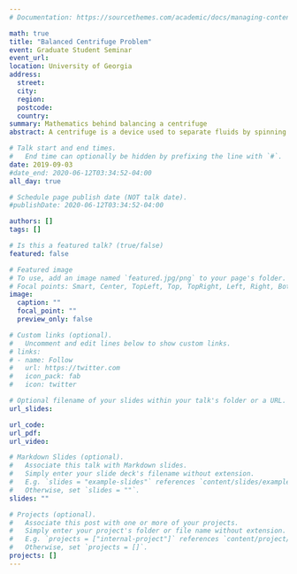 ```yaml
---
# Documentation: https://sourcethemes.com/academic/docs/managing-content/

math: true
title: "Balanced Centrifuge Problem"
event: Graduate Student Seminar
event_url:
location: University of Georgia
address:
  street:
  city:
  region:
  postcode:
  country:
summary: Mathematics behind balancing a centrifuge
abstract: A centrifuge is a device used to separate fluids by spinning a collection of test tubes at high speed. Since it spins very fast, it is important that the center of the mass of the test tube is at the center of the machine to avoid extra stress on the machine. In this talk, we will discuss if it is possible to balance $k$ identical test tubes in an $n$-holed centrifuge, and related math problems.

# Talk start and end times.
#   End time can optionally be hidden by prefixing the line with `#`.
date: 2019-09-03
#date_end: 2020-06-12T03:34:52-04:00
all_day: true

# Schedule page publish date (NOT talk date).
#publishDate: 2020-06-12T03:34:52-04:00

authors: []
tags: []

# Is this a featured talk? (true/false)
featured: false

# Featured image
# To use, add an image named `featured.jpg/png` to your page's folder. 
# Focal points: Smart, Center, TopLeft, Top, TopRight, Left, Right, BottomLeft, Bottom, BottomRight.
image:
  caption: ""
  focal_point: ""
  preview_only: false

# Custom links (optional).
#   Uncomment and edit lines below to show custom links.
# links:
# - name: Follow
#   url: https://twitter.com
#   icon_pack: fab
#   icon: twitter

# Optional filename of your slides within your talk's folder or a URL.
url_slides:

url_code:
url_pdf:
url_video:

# Markdown Slides (optional).
#   Associate this talk with Markdown slides.
#   Simply enter your slide deck's filename without extension.
#   E.g. `slides = "example-slides"` references `content/slides/example-slides.md`.
#   Otherwise, set `slides = ""`.
slides: ""

# Projects (optional).
#   Associate this post with one or more of your projects.
#   Simply enter your project's folder or file name without extension.
#   E.g. `projects = ["internal-project"]` references `content/project/deep-learning/index.md`.
#   Otherwise, set `projects = []`.
projects: []
---
```

